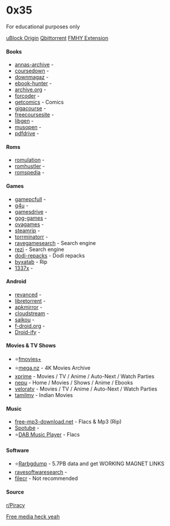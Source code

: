 # 0x35
For educational purposes only

[uBlock Origin](https://github.com/gorhill/uBlock)
[Qbittorrent](https://www.fosshub.com/qBittorrent.html)
[FMHY Extension](https://github.com/fmhy/FMHY-SafeGuard)

#### Books

- [annas-archive](https://annas-archive.org) - 
- [coursedown](https://coursedown.com/) -
- [downmagaz](https://downmagaz.net/) -
- [ebook-hunter](https://ebook-hunter.org/) -
- [archive.org](https://archive.org/details/texts) -
- [forcoder](https://forcoder.su/) -
- [getcomics](https://getcomics.org/) - Comics
- [gigacourse](https://gigacourse.com/?1) -
- [freecoursesite](https://freecoursesite.com/) -
- [libgen](https://libgen.is/) -
- [musopen](https://musopen.org/) -
- [pdfdrive](https://pdfdrive.to/) -

#### Roms
- [romulation](https://www.romulation.org/) -
- [romhustler](https://romhustler.org/) -
- [romspedia](https://www.romspedia.com/) -

#### Games
- [gamepcfull](https://gamepcfull.com/) -
- [g4u](https://g4u.to/) -
- [gamesdrive](https://gamesdrive.net/) -
- [gog-games](https://gog-games.to/) -
- [ovagames](https://www.ovagames.com/) -
- [steamrip](https://steamrip.com/) -
- [torrminatorr](https://torrminatorr.com/) -
- [ravegamesearch](https://ravegamesearch.pages.dev/#gsc.tab=0) - Search engine
- [rezi](https://rezi.one/) - Search engine
- [dodi-repacks](https://dodi-repacks.site/) - Dodi repacks
- [byxatab](https://byxatab.com/) - Rip
- [1337x](https://1337x.unblockit.ing/) -

#### Android 

- [revanced](https://revanced.app/) -
- [libretorrent](https://play.google.com/store/apps/details?id=org.proninyaroslav.libretorrent) -
- [apkmirror](https://www.apkmirror.com/) -
- [cloudstream](https://github.com/recloudstream/cloudstream) -
- [saikou](https://saikou.pages.dev/) -
- [f-droid.org](https://f-droid.org/en/packages/com.aurora.store/) -
- [Droid-ify](https://github.com/Droid-ify/client) -

#### Movies & TV Shows

- ⭐[fmovies+](https://www.fmovies.cat/)
- ⭐[mega.nz](https://mega.nz/folder/Pt8AHLAC#tAte3gNlNossthoHiSCL5w) - 4K Movies Archive
- [xprime](https://xprime.tv/) - Movies / TV / Anime / Auto-Next / Watch Parties
- [nepu](https://nepu.to/) - Home / Movies / Shows / Anime / Ebooks
- [veloratv](https://veloratv.ru/) - Movies / TV / Anime / Auto-Next / Watch Parties 
- [tamilmv](https://www.1tamilmv.com/) - Indian Movies

#### Music
- [free-mp3-download.net](https://free-mp3-download.net/) - Flacs & Mp3 (Rip)
- [Spotube](https://spotube.krtirtho.dev/) -
- ⭐[DAB Music Player](https://dab.yeet.su/) - Flacs

#### Software 
- ⭐[Rarbgdump](https://rarbgdump.com/) - 5.7PB data and get WORKING MAGNET LINKS
- [ravesoftwaresearch](https://ravesoftwaresearch.pages.dev/#gsc.tab=0) -
- [filecr](https://filecr.com/en/) - Not recommended

#### Source 
[r/Piracy](https://www.reddit.com/r/Piracy)

[Free media heck yeah](https://fmhy.net/)
